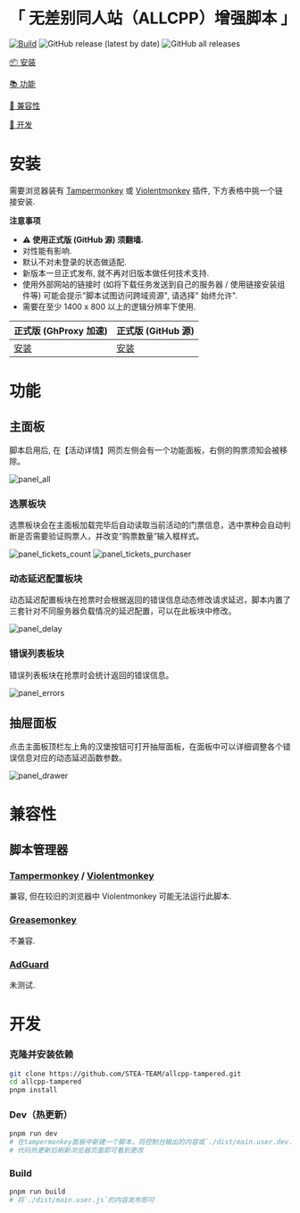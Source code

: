 # 「 无差别同人站（ALLCPP）增强脚本 」

[![Build](https://github.com/STEA-TEAM/allcpp-tampered/actions/workflows/main.yml/badge.svg)](https://github.com/STEA-TEAM/allcpp-tampered/actions/workflows/main.yml) ![GitHub release (latest by date)](https://img.shields.io/github/v/release/STEA-TEAM/allcpp-tampered) ![GitHub all releases](https://img.shields.io/github/downloads/STEA-TEAM/allcpp-tampered/total)

[📦 安装](#安装)

[📚 功能](#功能)

[👻 兼容性](#兼容性)

[📝 开发](#开发)

# 安装

需要浏览器装有 [Tampermonkey](https://tampermonkey.net/) 或 [Violentmonkey](https://violentmonkey.github.io/) 插件,
下方表格中挑一个链接安装.

**注意事项**

- **⚠ 使用正式版 (GitHub 源) 须翻墙.**
- 对性能有影响.
- 默认不对未登录的状态做适配.
- 新版本一旦正式发布, 就不再对旧版本做任何技术支持.
- 使用外部网站的链接时 (如将下载任务发送到自己的服务器 / 使用链接安装组件等) 可能会提示"脚本试图访问跨域资源", 请选择"
  始终允许".
- 需要在至少 1400 x 800 以上的逻辑分辨率下使用.

| 正式版 (GhProxy 加速)                                                                                                      | 正式版 (GitHub 源)                                                                                    |
|-----------------------------------------------------------------------------------------------------------------------|---------------------------------------------------------------------------------------------------|
| [安装](https://ghproxy.com/https://github.com/STEA-TEAM/allcpp-tampered/releases/latest/download/allcpp-tampered.user.js) | [安装](https://github.com/STEA-TEAM/allcpp-tampered/releases/latest/download/allcpp-tampered.user.js) |

# 功能

## 主面板

脚本启用后, 在【活动详情】网页左侧会有一个功能面板，右侧的购票须知会被移除。

![panel_all](.github/assets/images/panel_all.jpg)

### 选票板块

选票板块会在主面板加载完毕后自动读取当前活动的门票信息，选中票种会自动判断是否需要验证购票人，并改变“购票数量”输入框样式。

![panel_tickets_count](.github/assets/images/panel_tickets_count.jpg)
![panel_tickets_purchaser](.github/assets/images/panel_tickets_purchaser.jpg)

### 动态延迟配置板块

动态延迟配置板块在抢票时会根据返回的错误信息动态修改请求延迟，脚本内置了三套针对不同服务器负载情况的延迟配置，可以在此板块中修改。

![panel_delay](.github/assets/images/panel_delay.jpg)

### 错误列表板块

错误列表板块在抢票时会统计返回的错误信息。

![panel_errors](.github/assets/images/panel_errors.jpg)

## 抽屉面板

点击主面板顶栏左上角的汉堡按钮可打开抽屉面板，在面板中可以详细调整各个错误信息对应的动态延迟函数参数。

![panel_drawer](.github/assets/images/panel_drawer.jpg)

# 兼容性

## 脚本管理器

### [Tampermonkey](https://tampermonkey.net/) / [Violentmonkey](https://violentmonkey.github.io/)

兼容, 但在较旧的浏览器中 Violentmonkey 可能无法运行此脚本.

### [Greasemonkey](https://www.greasespot.net/)

不兼容.

### [AdGuard](https://adguard.com/zh_cn/adguard-windows/overview.html)

未测试.

# 开发

### 克隆并安装依赖

```bash
git clone https://github.com/STEA-TEAM/allcpp-tampered.git
cd allcpp-tampered
pnpm install
```

### Dev（热更新）

```bash
pnpm run dev
# 在tampermonkey面板中新建一个脚本，将控制台输出的内容或`./dist/main.user.dev.js`的内容复制进去保存
# 代码热更新后刷新浏览器页面即可看到更改
```

### Build

```bash
pnpm run build
# 将`./dist/main.user.js`的内容发布即可
```
